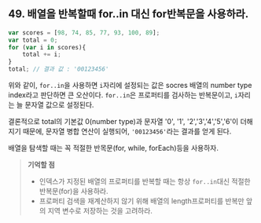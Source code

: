 ## 49. 배열을 반복할때 for..in 대신 for반복문을 사용하라.
```js
var scores = [98, 74, 85, 77, 93, 100, 89];
var total = 0;
for (var i in scores){
	total += i;
}
total; // 결과 값 : '00123456'
```

위와 같이, ```for..in```을 사용하면 ```i```자리에 설정되는 값은 socres 배열의 number type index라고 판단하면 큰 오산이다.
```for..in```은 프로퍼티를 검사하는 반복문이고, ```i```자리는 늘 문자열 값으로 설정된다.

결론적으로 total의 기본값 0(number type)과 문자열 '0', '1', '2','3','4','5','6'이 더해지기 때문에,
문자열 병합 연산이 실행되어, ```'00123456'```라는 결과를 얻게 된다.

배열을 탐색할 때는 꼭 적절한 반목문(for, while, forEach)등을 사용하자.

> __기억할 점__
> * 인덱스가 지정된 배열의 프로퍼티를 반복할 때는 항상 ```for..in```대신 적절한 반복문(for)을 사용하라.
> * 프로퍼티 검색을 재계산하지 않기 위해 배열의 length프로퍼티를 반복만 앞의 지역 변수로 저장하는 것을 고려하라. 

